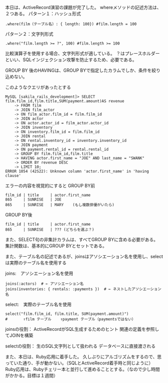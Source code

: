 本日は、ActiveRecord演習の課題が完了した。
whereメソッドの記述方法は、２つある。
パターン１：ハッシュ形式
```
.where(film（テーブル名）: { length: 100}) #film.length = 100
```
パターン２：文字列形式
```
.where("film.length >= ?", 100) #film.length >= 100
```
比較演算子を使用する場合、文字列形式が適している。
？はプレースホルダーといい、SQLインジェクション攻撃を防止するため、必要である。

GROUP BY 後のHAVINGは、GROUP BYで指定したカラムでしか、条件を絞り込めない。

このようなクエリがあったとする
```
MySQL [sakila_rails_development]> SELECT film.film_id,film.title,SUM(payment.amount)AS revenue
    -> FROM film
    -> JOIN film_actor
    -> ON film_actor.film_id = film.film_id
    -> JOIN actor
    -> ON actor.actor_id = film_actor.actor_id
    -> JOIN inventory
    -> ON inventory.film_id = film.film_id
    -> JOIN rental
    -> ON rental.inventory_id = inventory.inventory_id
    -> JOIN payment
    -> ON payment.rental_id = rental.rental_id
    -> GROUP BY film.film_id,film.title
    -> HAVING actor.first_name = "JOE" AND last_name = "SWANK"
    -> ORDER BY revenue DESC
    -> LIMIT 10;
ERROR 1054 (42S22): Unknown column 'actor.first_name' in 'having clause'
```
エラーの内容を視覚的にすると
GROUP BY前
```
film_id | title     | actor.first_name
865     | SUNRISE   | JOE
865     | SUNRISE   | MARY    (もし複数俳優がいたら)
```

GROUP BY後
```
film_id | title     | actor.first_name
865     | SUNRISE   | ??? (どちらを選ぶ？)
```
また、SELECT句の非集計カラムは、すべてGROUP BYに含める必要がある。
集計関数は、基本的にGROUP BYとセットである。


また、テーブル名の記述であるが、joinsはアソシエーション名を使用し、selectは実際のテーブル名を使用する

joins:　アソシエーション名を使用
```
joins(:actors)  # ← アソシエーション名
joins(inventories: { rentals: :payments })  # ← ネストしたアソシエーション名
```

select:　実際のテーブル名を使用
```
select("film.film_id, film.title, SUM(payment.amount)")
#       ↑film テーブル    ↑payment テーブル（paymentsではない）
```

joinsの役割：
ActiveRecordがSQL生成するためのヒント
関連の定義を参照してJOINを構築

selectの役割：
生のSQL文字列として扱われる
データベースに直接渡される

また、本日は、Ruby応用に着手した。
久しぶりにアルゴリズムをするので、思っていた通り、手が動かない。（SQLとActiveRecord着手時と同じように）
Ruby応用は、Rubyチェリー本と並行して進めることとする。（なので少し時間がかかる。目標は１週間）